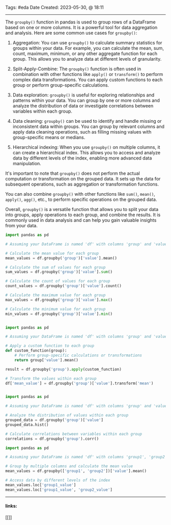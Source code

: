 
Tags: #eda 
Date Created:  2023-05-30, @ 18:11

------------------------------------------
The `groupby()` function in pandas is used to group rows of a DataFrame based on one or more columns. It is a powerful tool for data aggregation and analysis. Here are some common use cases for `groupby()`:

1. Aggregation: You can use `groupby()` to calculate summary statistics for groups within your data. For example, you can calculate the mean, sum, count, maximum, minimum, or any other aggregate function for each group. This allows you to analyze data at different levels of granularity.
    
2. Split-Apply-Combine: The `groupby()` function is often used in combination with other functions like `apply()` or `transform()` to perform complex data transformations. You can apply custom functions to each group or perform group-specific calculations.
    
3. Data exploration: `groupby()` is useful for exploring relationships and patterns within your data. You can group by one or more columns and analyze the distribution of data or investigate correlations between variables within each group.
    
4. Data cleaning: `groupby()` can be used to identify and handle missing or inconsistent data within groups. You can group by relevant columns and apply data cleaning operations, such as filling missing values with group-specific means or medians.
    
5. Hierarchical indexing: When you use `groupby()` on multiple columns, it can create a hierarchical index. This allows you to access and analyze data by different levels of the index, enabling more advanced data manipulation.
    

It's important to note that `groupby()` does not perform the actual computation or transformation on the grouped data. It sets up the data for subsequent operations, such as aggregation or transformation functions.

You can also combine `groupby()` with other functions like `sum()`, `mean()`, `apply()`, `agg()`, etc., to perform specific operations on the grouped data.

Overall, `groupby()` is a versatile function that allows you to split your data into groups, apply operations to each group, and combine the results. It is commonly used in data analysis and can help you gain valuable insights from your data.

```python
import pandas as pd

# Assuming your DataFrame is named 'df' with columns 'group' and 'value'

# Calculate the mean value for each group
mean_values = df.groupby('group')['value'].mean()

# Calculate the sum of values for each group
sum_values = df.groupby('group')['value'].sum()

# Calculate the count of values for each group
count_values = df.groupby('group')['value'].count()

# Calculate the maximum value for each group
max_values = df.groupby('group')['value'].max()

# Calculate the minimum value for each group
min_values = df.groupby('group')['value'].min()

```

```python

import pandas as pd

# Assuming your DataFrame is named 'df' with columns 'group' and 'value'

# Apply a custom function to each group
def custom_function(group):
    # Perform group-specific calculations or transformations
    return group['value'].mean()

result = df.groupby('group').apply(custom_function)

# Transform the values within each group
df['mean_value'] = df.groupby('group')['value'].transform('mean')

```

```python

import pandas as pd

# Assuming your DataFrame is named 'df' with columns 'group' and 'value'

# Analyze the distribution of values within each group
grouped_data = df.groupby('group')['value']
grouped_data.hist()

# Calculate correlations between variables within each group
correlations = df.groupby('group').corr()

```

```python
import pandas as pd

# Assuming your DataFrame is named 'df' with columns 'group1', 'group2', and 'value'

# Group by multiple columns and calculate the mean value
mean_values = df.groupby(['group1', 'group2'])['value'].mean()

# Access data by different levels of the index
mean_values.loc['group1_value']
mean_values.loc['group1_value', 'group2_value']

```

---------------------
#### links:
[[]]
[]()